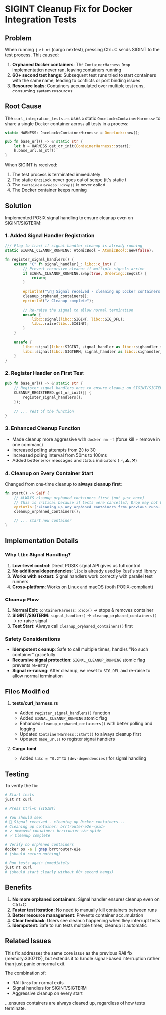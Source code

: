 # SIGINT Cleanup Fix for Docker Integration Tests

## Problem

When running `just nt` (cargo nextest), pressing Ctrl+C sends SIGINT to the test process. This caused:

1. **Orphaned Docker containers**: The `ContainerHarness` `Drop` implementation never ran, leaving containers running
2. **60+ second test hangs**: Subsequent test runs tried to start containers with the same name, leading to conflicts or port binding issues
3. **Resource leaks**: Containers accumulated over multiple test runs, consuming system resources

## Root Cause

The `curl_integration_tests.rs` uses a static `OnceLock<ContainerHarness>` to share a single Docker container across all tests in a process:

```rust
static HARNESS: OnceLock<ContainerHarness> = OnceLock::new();

pub fn base_url() -> &'static str {
    let h = HARNESS.get_or_init(ContainerHarness::start);
    h.base_url.as_str()
}
```

When SIGINT is received:
1. The test process is terminated immediately
2. The static `OnceLock` never goes out of scope (it's static!)
3. The `ContainerHarness::drop()` is never called
4. The Docker container keeps running

## Solution

Implemented POSIX signal handling to ensure cleanup even on SIGINT/SIGTERM:

### 1. Added Signal Handler Registration

```rust
/// Flag to track if signal handler cleanup is already running
static SIGNAL_CLEANUP_RUNNING: AtomicBool = AtomicBool::new(false);

fn register_signal_handlers() {
    extern "C" fn signal_handler(_: libc::c_int) {
        // Prevent recursive cleanup if multiple signals arrive
        if SIGNAL_CLEANUP_RUNNING.swap(true, Ordering::SeqCst) {
            return;
        }
        
        eprintln!("\n🛑 Signal received - cleaning up Docker containers...");
        cleanup_orphaned_containers();
        eprintln!("✓ Cleanup complete");
        
        // Re-raise the signal to allow normal termination
        unsafe {
            libc::signal(libc::SIGINT, libc::SIG_DFL);
            libc::raise(libc::SIGINT);
        }
    }
    
    unsafe {
        libc::signal(libc::SIGINT, signal_handler as libc::sighandler_t);
        libc::signal(libc::SIGTERM, signal_handler as libc::sighandler_t);
    }
}
```

### 2. Register Handler on First Test

```rust
pub fn base_url() -> &'static str {
    // Register signal handlers once to ensure cleanup on SIGINT/SIGTERM
    CLEANUP_REGISTERED.get_or_init(|| {
        register_signal_handlers();
    });
    
    // ... rest of the function
}
```

### 3. Enhanced Cleanup Function

- Made cleanup more aggressive with `docker rm -f` (force kill + remove in one command)
- Increased polling attempts from 20 to 30
- Increased polling interval from 50ms to 100ms
- Added better error messages and status indicators (✓, ⚠, ❌)

### 4. Cleanup on Every Container Start

Changed from one-time cleanup to **always cleanup first**:

```rust
fn start() -> Self {
    // ALWAYS cleanup orphaned containers first (not just once)
    // This is critical because if tests were cancelled, Drop may not have run
    eprintln!("Cleaning up any orphaned containers from previous runs...");
    cleanup_orphaned_containers();
    
    // ... start new container
}
```

## Implementation Details

### Why `libc` Signal Handling?

1. **Low-level control**: Direct POSIX signal API gives us full control
2. **No additional dependencies**: `libc` is already used by Rust's std library
3. **Works with nextest**: Signal handlers work correctly with parallel test runners
4. **Cross-platform**: Works on Linux and macOS (both POSIX-compliant)

### Cleanup Flow

1. **Normal Exit**: `ContainerHarness::drop()` → stops & removes container
2. **SIGINT/SIGTERM**: `signal_handler()` → `cleanup_orphaned_containers()` → re-raise signal
3. **Test Start**: Always call `cleanup_orphaned_containers()` first

### Safety Considerations

- **Idempotent cleanup**: Safe to call multiple times, handles "No such container" gracefully
- **Recursive signal protection**: `SIGNAL_CLEANUP_RUNNING` atomic flag prevents re-entry
- **Signal re-raising**: After cleanup, we reset to `SIG_DFL` and re-raise to allow normal termination

## Files Modified

1. **tests/curl_harness.rs**
   - Added `register_signal_handlers()` function
   - Added `SIGNAL_CLEANUP_RUNNING` atomic flag
   - Enhanced `cleanup_orphaned_containers()` with better polling and logging
   - Updated `ContainerHarness::start()` to always cleanup first
   - Updated `base_url()` to register signal handlers

2. **Cargo.toml**
   - Added `libc = "0.2"` to `[dev-dependencies]` for signal handling

## Testing

To verify the fix:

```bash
# Start tests
just nt curl

# Press Ctrl+C (SIGINT)

# You should see:
# 🛑 Signal received - cleaning up Docker containers...
# Cleaning up container: brrtrouter-e2e-<pid>
# ✓ Removed container: brrtrouter-e2e-<pid>
# ✓ Cleanup complete

# Verify no orphaned containers
docker ps -a | grep brrtrouter-e2e
# (should return nothing)

# Run tests again immediately
just nt curl
# (should start cleanly without 60+ second hangs)
```

## Benefits

1. **No more orphaned containers**: Signal handler ensures cleanup even on Ctrl+C
2. **Faster test iteration**: No need to manually kill containers between runs
3. **Better resource management**: Prevents container accumulation
4. **Clear feedback**: Users see cleanup happening when they interrupt tests
5. **Idempotent**: Safe to run tests multiple times, cleanup is automatic

## Related Issues

This fix addresses the same core issue as the previous RAII fix (memory:3307112), but extends it to handle signal-based interruption rather than just panic or normal exit.

The combination of:
- RAII `Drop` for normal exits
- Signal handlers for SIGINT/SIGTERM
- Aggressive cleanup on every start

...ensures containers are always cleaned up, regardless of how tests terminate.

